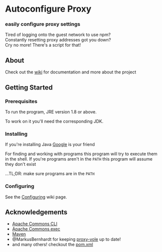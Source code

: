 # Autoconfigure Proxy
### easily configure proxy settings 

Tired of logging onto the guest network to use npm?  
Constantly resetting proxy addresses got you down?  
Cry no more! There's a script for that!


## About 
Check out the [wiki](https://github.com/sblack4/autoconfigure-proxy/wiki) for documentation and more about the project

## Getting Started 

### Prerequisites 
To run the program, JRE version 1.8 or above. 

To work on it you'll need the corresponding JDK. 

### Installing 
If you're installing Java [Google](#googleItIKnowYouCan) is your friend

For finding and working with programs this program will try to execute 
them in the shell. If you're programs aren't in the `PATH` this 
program will assume they don't exist 

...TL;DR: make sure programs are in the `PATH`

### Configuring
See the 
[Configuring](https://github.com/sblack4/autoconfigure-proxy/wiki/Configuring) 
wiki page.  

## Acknowledgements 
* [Apache Commons CLI](https://commons.apache.org/proper/commons-cli/)
* [Apache Commons exec](https://commons.apache.org/proper/commons-exec/)
* [Maven](https://maven.apache.org/)
* @MarkusBernhardt for keeping 
[proxy-vole](https://github.com/MarkusBernhardt/proxy-vole) up to date! 
* and many others! checkout the [pom.xml](pom.xml)